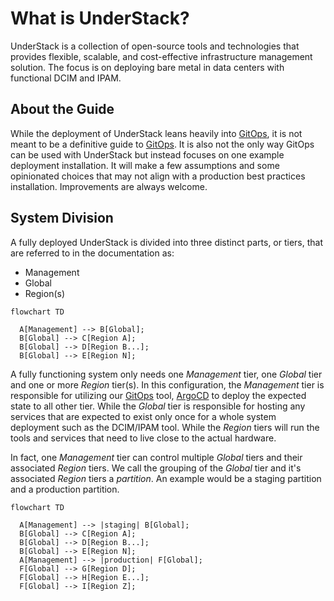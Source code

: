 # What is UnderStack?

UnderStack is a collection of open-source tools and technologies that provides
flexible, scalable, and cost-effective infrastructure management solution. The
focus is on deploying bare metal in data centers with functional DCIM and IPAM.

## About the Guide

While the deployment of UnderStack leans heavily into [GitOps][gitops], it is not meant to
be a definitive guide to [GitOps][gitops]. It is also not the only way GitOps can be used
with UnderStack but instead focuses on one example deployment installation.
It will make a few assumptions and some opinionated choices that may not align
with a production best practices installation. Improvements are always welcome.

## System Division

A fully deployed UnderStack is divided into three distinct parts, or tiers,
that are referred to in the documentation as:

- Management
- Global
- Region(s)

```mermaid
flowchart TD

  A[Management] --> B[Global];
  B[Global] --> C[Region A];
  B[Global] --> D[Region B...];
  B[Global] --> E[Region N];
```

A fully functioning system only needs one _Management_ tier, one _Global_
tier and one or more _Region_ tier(s). In this configuration,
the _Management_ tier is responsible for utilizing our [GitOps][gitops]
tool, [ArgoCD][argocd] to deploy the expected state to all other tier.
While the _Global_ tier is
responsible for hosting any services that are expected to exist only once
for a whole system deployment such as the DCIM/IPAM tool. While the _Region_
tiers will run the tools and services that need to live close to the
actual hardware.

In fact, one _Management_ tier can control multiple _Global_ tiers
and their associated _Region_ tiers. We call the grouping of the _Global_
tier and it's associated _Region_ tiers a _partition_. An example
would be a staging partition and a production partition.

```mermaid
flowchart TD

  A[Management] --> |staging| B[Global];
  B[Global] --> C[Region A];
  B[Global] --> D[Region B...];
  B[Global] --> E[Region N];
  A[Management] --> |production| F[Global];
  F[Global] --> G[Region D];
  F[Global] --> H[Region E...];
  F[Global] --> I[Region Z];
```

[argocd]: <https://argo-cd.readthedocs.io/en/stable/>
[gitops]: <https://about.gitlab.com/topics/gitops/>
